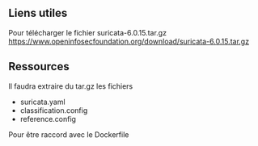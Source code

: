 ## Liens utiles

Pour télécharger le fichier suricata-6.0.15.tar.gz
https://www.openinfosecfoundation.org/download/suricata-6.0.15.tar.gz

## Ressources

Il faudra extraire du tar.gz les fichiers 
- suricata.yaml
- classification.config
- reference.config

Pour être raccord avec le Dockerfile
